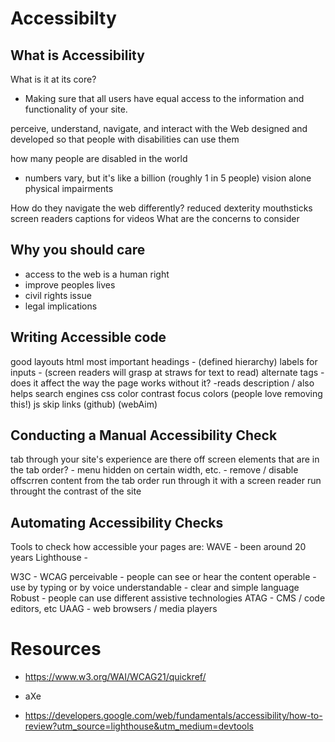 # Accessibilty

## What is Accessibility

What is it at its core?
  - Making sure that all users have equal access to the information and functionality of your site. 
  
perceive, understand, navigate, and interact with the Web
designed and developed so that people with disabilities can use them

how many people are disabled in the world
  - numbers vary, but it's like a billion (roughly 1 in 5 people)
  vision alone
  physical impairments

How do they navigate the web differently?
reduced dexterity
  mouthsticks
  screen readers
  captions for videos
What are the concerns to consider

## Why you should care

  - access to the web is a human right
  - improve peoples lives
  - civil rights issue
  - legal implications

## Writing Accessible code
  good layouts
  html most important
    headings - (defined hierarchy)
    labels for inputs - (screen readers will grasp at straws for text to read)
    alternate tags - does it affect the way the page works without it?
      -reads description / also helps search engines
  css
    color contrast
    focus colors (people love removing this!)
  js
    skip links (github) (webAim)
    
 ## Conducting a Manual Accessibility Check
  tab through your site's experience
  are there off screen elements that are in the tab order?
    - menu hidden on certain width, etc. 
    - remove / disable offscrren content from the tab order
  run through it with a screen reader
  run throught the contrast of the site

## Automating Accessibility Checks

Tools to check how accessible your pages are:
  WAVE - been around 20 years
  Lighthouse - 
  
  W3C - WCAG
    perceivable - people can see or hear the content
    operable - use by typing or by voice
    understandable - clear and simple language
    Robust - people can use different assistive technologies
  ATAG - CMS / code editors, etc
  UAAG - web browsers / media players
  
  # Resources
  
  - https://www.w3.org/WAI/WCAG21/quickref/
  
  - aXe
  
  - https://developers.google.com/web/fundamentals/accessibility/how-to-review?utm_source=lighthouse&utm_medium=devtools
